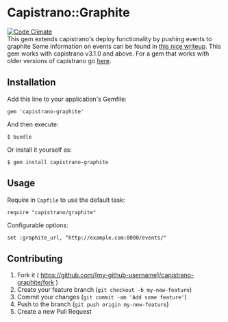 # Capistrano::Graphite
[![Code Climate](https://codeclimate.com/github/scottsuch/capistrano-graphite.png)](https://codeclimate.com/github/scottsuch/capistrano-graphite)<br>
This gem extends capistrano's deploy functionality by pushing events to graphite
Some information on events can be found in [this nice writeup](http://obfuscurity.com/2014/01/Graphite-Tip-A-Better-Way-to-Store-Events).
This gem works with capistrano v3.1.0 and above.
For a gem that works with older versions of capistrano go [here](https://github.com/hellvinz/graphite-notify).

## Installation

Add this line to your application's Gemfile:

    gem 'capistrano-graphite'

And then execute:

    $ bundle

Or install it yourself as:

    $ gem install capistrano-graphite

## Usage

Require in ```Capfile``` to use the default task:

    require "capistrano/graphite"

Configurable options:

    set :graphite_url, "http://example.com:8000/events/"

## Contributing

1. Fork it ( https://github.com/[my-github-username]/capistrano-graphite/fork )
2. Create your feature branch (`git checkout -b my-new-feature`)
3. Commit your changes (`git commit -am 'Add some feature'`)
4. Push to the branch (`git push origin my-new-feature`)
5. Create a new Pull Request
